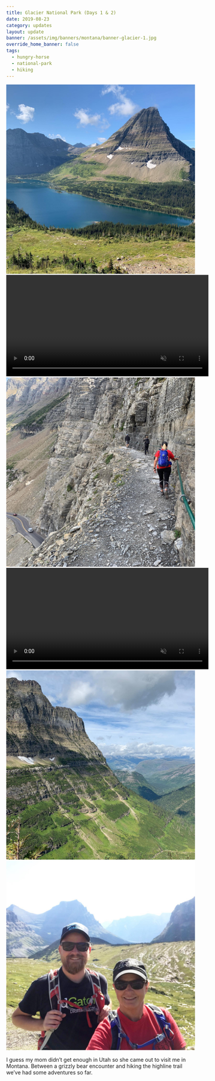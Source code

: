 ```yaml
---
title: Glacier National Park (Days 1 & 2)
date: 2019-08-23
category: updates
layout: update
banner: /assets/img/banners/montana/banner-glacier-1.jpg
override_home_banner: false
tags:
  - hungry-horse
  - national-park
  - hiking
---
```


<div class="img-slider">
    <img src="/assets/img/updates/montana/glacier-day-1-2/1.jpg">
    <video controls muted width="540">
        <source src="{{ site.cdn }}/vid/updates/montana/glacier-day-1-2/bear.mp4" type="video/mp4"> 
    </video>
    <img src="/assets/img/updates/montana/glacier-day-1-2/2.jpg">
    <video controls muted width="540">
        <source src="{{ site.cdn }}/vid/updates/montana/glacier-day-1-2/highline.mp4" type="video/mp4"> 
    </video>
    <img src="/assets/img/updates/montana/glacier-day-1-2/3.jpg">
    <img src="/assets/img/updates/montana/glacier-day-1-2/4.jpg">
</div>

<p class="">
    I guess my mom didn’t get enough in Utah so she came out to visit me in Montana. Between a grizzly bear encounter and hiking the highline trail we’ve had some adventures so far.
</p>

